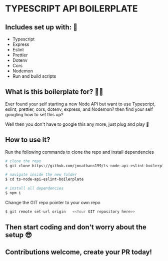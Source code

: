 # TYPESCRIPT API BOILERPLATE

## Includes set up with: 📝

- Typescript
- Express
- Eslint
- Prettier
- Dotenv
- Cors
- Nodemon
- Run and build scripts

## What is this boilerplate for? 🙋‍♂️
Ever found your self starting a new Node API but want to use Typescript, eslint, prettier, cors, dotenv, express, and Nodemon?  then find your self googling how to set this up? 

Well then you don't have to google this any more, just plug and play 🥁

## How to use it? 

Run the following commands to clone the repo and install dependencies

```bash
# clone the repo
$ git clone https://github.com/jonathans199/ts-node-api-eslint-boilerplate

# navigate inside the new folder
$ cd ts-node-api-eslint-boilerplate

# install all dependencies
$ npm i
```

Change the GIT repo pointer to your own repo

```bash
$ git remote set-url origin   <<Your GIT repository here>>
```

## Then start coding and don't worry about the setup 😎
 ## Contributions welcome, create your PR today!
